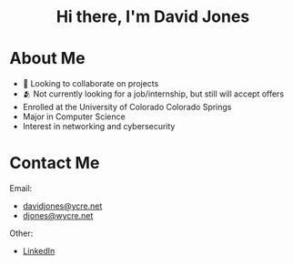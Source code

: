 <h1 align="center">Hi there, I'm David Jones</h1>

# About Me

- 👥 Looking to collaborate on projects
- 🫂 Not currently looking for a job/internship, but still will accept offers
- Enrolled at the University of Colorado Colorado Springs
- Major in Computer Science
- Interest in networking and cybersecurity

# Contact Me

<p align ="center">
  
  Email:
 - davidjones@ycre.net
 - djones@wycre.net
  
  Other:
 - [LinkedIn](https://www.linkedin.com/in/david-jones-wycre/)

</p>


